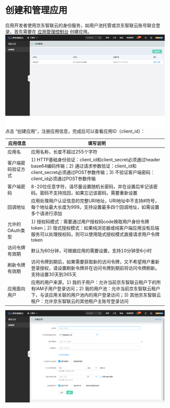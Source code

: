 # 创建和管理应用

应用开发者使用京东智联云的身份服务，如用户池托管或京东智联云账号联合登录，首先需要在 [应用管理控制台](https://ias-console.jdcloud.com/ias/apps) 创建应用。
![应用管理控制台](../../../../image/IAS/Application-Management/1ias-console.png)
点击 “创建应用”，注册应用信息，完成后可以查看应用ID（client_id）：

| 应用信息 | 填写说明 |
|---------|---------|
| 应用名 | 应用名称，长度不超过255个字符 |
| 客户端密码验证方式 | 1) HTTP基础身份验证：client_id和client_secret必须通过header base64编码传输；2) 通过请求参数验证：client_id和client_secret必须通过POST参数传输；3) 不验证客户端密码：client_id必须通过POST参数传输 |
| 客户端密码 | 8-20位任意字符，请尽量设置随机长密码，并在设置后牢记该密码。密码不支持找回，如果忘记该密码，需要重新设置 |
| 回调地址 | 应用处理用户认证信息的完整URI地址，URI地址中不支持#符号，每个地址最大长度为999。支持设置最多四个回调地址，如需设置多个请进行添加 |
| 允许的OAuth类型 | 1) 授权码模式：需要通过用户授权码code换取用户身份令牌token；2) 隐式授权模式：如果纯浏览器或纯客户端应用没有后端服务可以处理授权码，则可以使用隐式授权模式直接请求用户令牌token |
| 访问令牌有效期 | 默认为60分钟，可根据应用的需要设置，支持10分钟至6小时 |
| 刷新令牌有效期 | 访问令牌到期后，如果需要获取新的访问令牌，又不希望用户重新登录授权，请设置刷新令牌并在访问令牌到期前将访问令牌刷新。支持设置30天到365天 |
| 应用面向用户 | 应用的用户来源，1) 我的子用户：允许当前京东智联云租户下的所有IAM子用户登录访问；2) 我的用户池：允许当前京东智联云租户下，与该应用关联的用户池内的用户登录访问；3) 其他京东智联云租户：允许京东智联云的其他租户主账号登录访问 |

![创建应用](../../../../image/IAS/Application-Management/2create-app.png)
